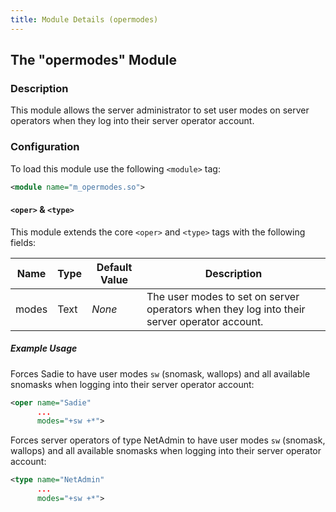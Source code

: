 ```yaml
---
title: Module Details (opermodes)
---
```


## The "opermodes" Module

### Description

This module allows the server administrator to set user modes on server operators when they log into their server operator account.

### Configuration

To load this module use the following `<module>` tag:

```xml
<module name="m_opermodes.so">
```

#### `<oper>` &amp; `<type>`

This module extends the core `<oper>` and `<type>` tags with the following fields:

Name  | Type | Default Value | Description
----- | ---- | ------------- | -----------
modes | Text | *None*        | The user modes to set on server operators when they log into their server operator account.

##### Example Usage

Forces Sadie to have user modes `sw` (snomask, wallops) and all available snomasks when logging into their server operator account:

```xml
<oper name="Sadie"
      ...
      modes="+sw +*">
```

Forces server operators of type NetAdmin to have user modes `sw` (snomask, wallops) and all available snomasks when logging into their server operator account:

```xml
<type name="NetAdmin"
      ...
      modes="+sw +*">
```
